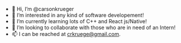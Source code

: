 - 👋 Hi, I’m @carsonkrueger
- 👀 I’m interested in any kind of software developement!
- 🌱 I’m currently learning lots of C++ and React js/Native!
- 💞️ I’m looking to collaborate with those who are in need of an Intern!
- 📫 I can be reached at crkruege@gmail.com.

<!---
carsonkrueger/carsonkrueger is a ✨ special ✨ repository because its `README.md` (this file) appears on your GitHub profile.
You can click the Preview link to take a look at your changes.
--->
